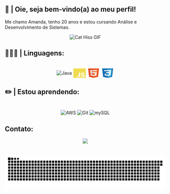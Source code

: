 ## 💜 | Oie, seja bem-vindo(a) ao meu perfil!
Me chamo Amanda, tenho 20 anos e estou cursando Análise e Desenvolvimento de Sistemas. 

<p align="center">
  <img height="398" width="498" src="https://media.tenor.com/ViIl_vZRt4kAAAAd/cat-hiss-cat.gif" alt="Cat Hiss GIF">
</p>


## 👩🏽‍💻 | Linguagens:

<div style="display: inline_block"><br>
 <center>
  <img align="center" alt="Java" height="30" width="40" src="https://cdn.jsdelivr.net/gh/devicons/devicon@latest/icons/java/java-original.svg">
  <img align="center" alt="Js" height="30" width="40" src="https://raw.githubusercontent.com/devicons/devicon/master/icons/javascript/javascript-plain.svg">
  <img align="center" alt="HTML" height="30" width="40" src="https://raw.githubusercontent.com/devicons/devicon/master/icons/html5/html5-original.svg">
  <img align="center" alt="CSS" height="30" width="40" src="https://raw.githubusercontent.com/devicons/devicon/master/icons/css3/css3-original.svg">
 </center> 
</div>

## ✏️ | Estou aprendendo:
<div style="display: inline_block"><br>
<center>
  <img align="center" alt="AWS" height="30" width="40" src="https://cdn.jsdelivr.net/gh/devicons/devicon@latest/icons/amazonwebservices/amazonwebservices-original-wordmark.svg">
  <img align="center" alt="Git" height="30" width="40" src="https://cdn.jsdelivr.net/gh/devicons/devicon@latest/icons/git/git-original.svg">
  <img align="center" alt="mySQL" height="30" width="40" src="https://cdn.jsdelivr.net/gh/devicons/devicon@latest/icons/mysql/mysql-original-wordmark.svg">
</center>
 
</div>

 ## Contato:

<div>
 <center>
<a href="https://www.linkedin.com/in/amandafonseca0018425" target="_blank"><img loading="lazy" src="https://img.shields.io/badge/-LinkedIn-%230077B5?style=for-the-badge&logo=linkedin&logoColor=white" target="_blank"></a> 
 </center>
</div>

 <br>
 
  
 
<div> 
 
 ![Snake animation](https://github.com/amandasfonsec/amandasfonsec/blob/output/github-contribution-grid-snake.svg)

</div>
